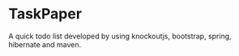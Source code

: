 # TaskPaper

A quick todo list developed by using knockoutjs, bootstrap, spring, hibernate and maven.
